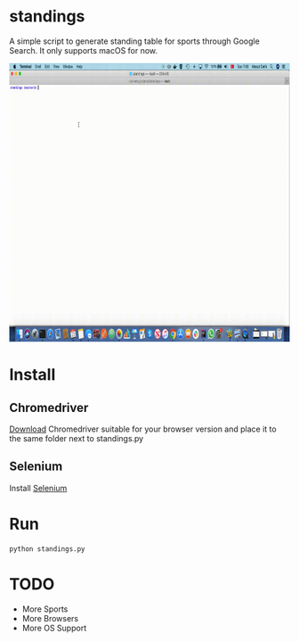 # standings
A simple script to generate standing table for sports through Google Search. It only supports macOS for now.

<img src="standings.gif" width="1000" height="500" />

# Install

## Chromedriver
[Download](https://sites.google.com/a/chromium.org/chromedriver/downloads) Chromedriver suitable for your browser version and place it to the same folder next to standings.py

## Selenium
Install [Selenium](https://pypi.org/project/selenium/)

# Run

```
python standings.py
```

# TODO
- More Sports
- More Browsers
- More OS Support
